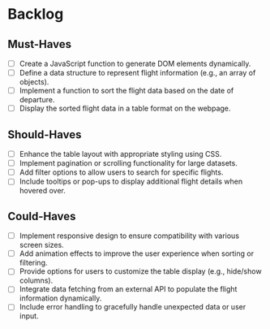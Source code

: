 # Backlog

## Must-Haves

- [ ] Create a JavaScript function to generate DOM elements dynamically.
- [ ] Define a data structure to represent flight information (e.g., an array of
      objects).
- [ ] Implement a function to sort the flight data based on the date of
      departure.
- [ ] Display the sorted flight data in a table format on the webpage.

## Should-Haves

- [ ] Enhance the table layout with appropriate styling using CSS.
- [ ] Implement pagination or scrolling functionality for large datasets.
- [ ] Add filter options to allow users to search for specific flights.
- [ ] Include tooltips or pop-ups to display additional flight details when
      hovered over.

## Could-Haves

- [ ] Implement responsive design to ensure compatibility with various screen
      sizes.
- [ ] Add animation effects to improve the user experience when sorting or
      filtering.
- [ ] Provide options for users to customize the table display (e.g., hide/show
      columns).
- [ ] Integrate data fetching from an external API to populate the flight
      information dynamically.
- [ ] Include error handling to gracefully handle unexpected data or user input.
